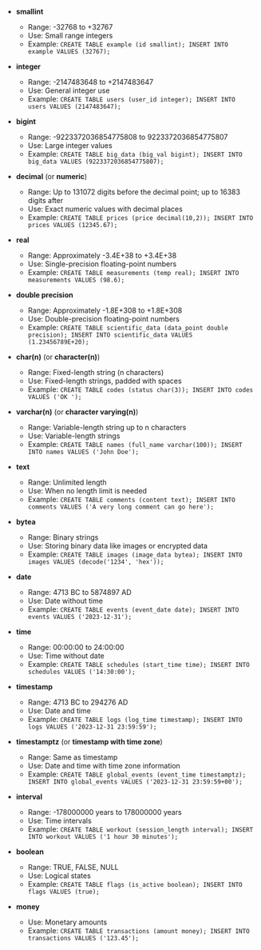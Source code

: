 - **smallint**  
  - Range: -32768 to +32767  
  - Use: Small range integers  
  - Example: `CREATE TABLE example (id smallint); INSERT INTO example VALUES (32767);`

- **integer**  
  - Range: -2147483648 to +2147483647  
  - Use: General integer use  
  - Example: `CREATE TABLE users (user_id integer); INSERT INTO users VALUES (2147483647);`

- **bigint**  
  - Range: -9223372036854775808 to 9223372036854775807  
  - Use: Large integer values  
  - Example: `CREATE TABLE big_data (big_val bigint); INSERT INTO big_data VALUES (9223372036854775807);`

- **decimal** (or **numeric**)  
  - Range: Up to 131072 digits before the decimal point; up to 16383 digits after  
  - Use: Exact numeric values with decimal places  
  - Example: `CREATE TABLE prices (price decimal(10,2)); INSERT INTO prices VALUES (12345.67);`

- **real**  
  - Range: Approximately -3.4E+38 to +3.4E+38  
  - Use: Single-precision floating-point numbers  
  - Example: `CREATE TABLE measurements (temp real); INSERT INTO measurements VALUES (98.6);`

- **double precision**  
  - Range: Approximately -1.8E+308 to +1.8E+308  
  - Use: Double-precision floating-point numbers  
  - Example: `CREATE TABLE scientific_data (data_point double precision); INSERT INTO scientific_data VALUES (1.23456789E+20);`

- **char(n)** (or **character(n)**)  
  - Range: Fixed-length string (n characters)  
  - Use: Fixed-length strings, padded with spaces  
  - Example: `CREATE TABLE codes (status char(3)); INSERT INTO codes VALUES ('OK ');`

- **varchar(n)** (or **character varying(n)**)  
  - Range: Variable-length string up to n characters  
  - Use: Variable-length strings  
  - Example: `CREATE TABLE names (full_name varchar(100)); INSERT INTO names VALUES ('John Doe');`

- **text**  
  - Range: Unlimited length  
  - Use: When no length limit is needed  
  - Example: `CREATE TABLE comments (content text); INSERT INTO comments VALUES ('A very long comment can go here');`

- **bytea**  
  - Range: Binary strings  
  - Use: Storing binary data like images or encrypted data  
  - Example: `CREATE TABLE images (image_data bytea); INSERT INTO images VALUES (decode('1234', 'hex'));`

- **date**  
  - Range: 4713 BC to 5874897 AD  
  - Use: Date without time  
  - Example: `CREATE TABLE events (event_date date); INSERT INTO events VALUES ('2023-12-31');`

- **time**  
  - Range: 00:00:00 to 24:00:00  
  - Use: Time without date  
  - Example: `CREATE TABLE schedules (start_time time); INSERT INTO schedules VALUES ('14:30:00');`

- **timestamp**  
  - Range: 4713 BC to 294276 AD  
  - Use: Date and time  
  - Example: `CREATE TABLE logs (log_time timestamp); INSERT INTO logs VALUES ('2023-12-31 23:59:59');`

- **timestamptz** (or **timestamp with time zone**)  
  - Range: Same as timestamp  
  - Use: Date and time with time zone information  
  - Example: `CREATE TABLE global_events (event_time timestamptz); INSERT INTO global_events VALUES ('2023-12-31 23:59:59+00');`

- **interval**  
  - Range: -178000000 years to 178000000 years  
  - Use: Time intervals  
  - Example: `CREATE TABLE workout (session_length interval); INSERT INTO workout VALUES ('1 hour 30 minutes');`

- **boolean**  
  - Range: TRUE, FALSE, NULL  
  - Use: Logical states  
  - Example: `CREATE TABLE flags (is_active boolean); INSERT INTO flags VALUES (true);`

- **money**  
  - Use: Monetary amounts  
  - Example: `CREATE TABLE transactions (amount money); INSERT INTO transactions VALUES ('123.45');`